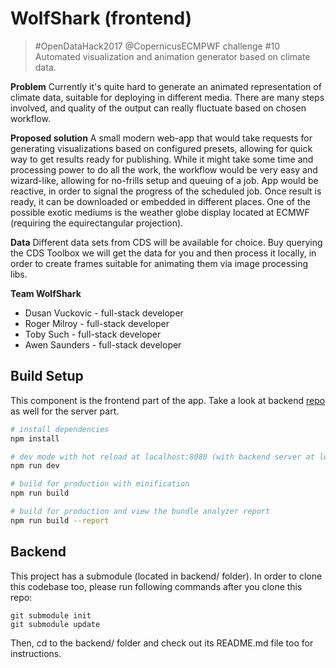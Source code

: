 # WolfShark (frontend)

> #OpenDataHack2017 @CopernicusECMPWF challenge #10
> Automated visualization and animation generator based on climate data.

**Problem**
Currently it's quite hard to generate an animated representation of climate data, suitable for deploying in different media. There are many steps involved, and quality of the output can really fluctuate based on chosen workflow.

**Proposed solution**
A small modern web-app that would take requests for generating visualizations based on configured presets, allowing for quick way to get results ready for publishing. While it might take some time and processing power to do all the work, the workflow would be very easy and wizard-like, allowing for no-frills setup and queuing of a job. App would be reactive, in order to signal the progress of the scheduled job. Once result is ready, it can be downloaded or embedded in different places. One of the possible exotic mediums is the weather globe display located at ECMWF (requiring the equirectangular projection).

**Data**
Different data sets from CDS will be available for choice. Buy querying the CDS Toolbox we will get the data for you and then process it locally, in order to create frames suitable for animating them via image processing libs.

**Team WolfShark**
- Dusan Vuckovic - full-stack developer
- Roger Milroy - full-stack developer
- Toby Such - full-stack developer
- Awen Saunders - full-stack developer

## Build Setup

This component is the frontend part of the app. Take a look at backend [repo](https://github.com/dvuckovic/wolfshark-backend) as well for the server part.

``` bash
# install dependencies
npm install

# dev mode with hot reload at localhost:8080 (with backend server at localhost:8081)
npm run dev

# build for production with minification
npm run build

# build for production and view the bundle analyzer report
npm run build --report
```

## Backend

This project has a submodule (located in backend/ folder). In order to clone this codebase too, please run following commands after you clone this repo:

```
git submodule init
git submodule update
```

Then, cd to the backend/ folder and check out its README.md file too for instructions.
